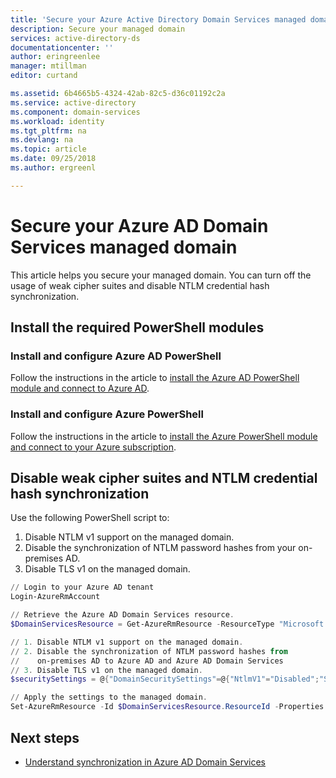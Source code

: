 ```yaml
---
title: 'Secure your Azure Active Directory Domain Services managed domain | Microsoft Docs'
description: Secure your managed domain
services: active-directory-ds
documentationcenter: ''
author: eringreenlee
manager: mtillman
editor: curtand

ms.assetid: 6b4665b5-4324-42ab-82c5-d36c01192c2a
ms.service: active-directory
ms.component: domain-services
ms.workload: identity
ms.tgt_pltfrm: na
ms.devlang: na
ms.topic: article
ms.date: 09/25/2018
ms.author: ergreenl

---
```


# Secure your Azure AD Domain Services managed domain
This article helps you secure your managed domain. You can turn off the usage of weak cipher suites and disable NTLM credential hash synchronization.

## Install the required PowerShell modules

### Install and configure Azure AD PowerShell
Follow the instructions in the article to [install the Azure AD PowerShell module and connect to Azure AD](https://docs.microsoft.com/powershell/azure/active-directory/install-adv2?toc=%2fazure%2factive-directory-domain-services%2ftoc.json).

### Install and configure Azure PowerShell
Follow the instructions in the article to [install the Azure PowerShell module and connect to your Azure subscription](https://docs.microsoft.com/powershell/azure/install-azurerm-ps?toc=%2fazure%2factive-directory-domain-services%2ftoc.json).


## Disable weak cipher suites and NTLM credential hash synchronization
Use the following PowerShell script to:
1. Disable NTLM v1 support on the managed domain.
2. Disable the synchronization of NTLM password hashes from your on-premises AD.
3. Disable TLS v1 on the managed domain.

```powershell
// Login to your Azure AD tenant
Login-AzureRmAccount

// Retrieve the Azure AD Domain Services resource.
$DomainServicesResource = Get-AzureRmResource -ResourceType "Microsoft.AAD/DomainServices"

// 1. Disable NTLM v1 support on the managed domain.
// 2. Disable the synchronization of NTLM password hashes from
//    on-premises AD to Azure AD and Azure AD Domain Services
// 3. Disable TLS v1 on the managed domain.
$securitySettings = @{"DomainSecuritySettings"=@{"NtlmV1"="Disabled";"SyncNtlmPasswords"="Disabled";"TlsV1"="Disabled"}}

// Apply the settings to the managed domain.
Set-AzureRmResource -Id $DomainServicesResource.ResourceId -Properties $securitySettings -Verbose -Force
```

## Next steps
* [Understand synchronization in Azure AD Domain Services](active-directory-ds-synchronization.md)
